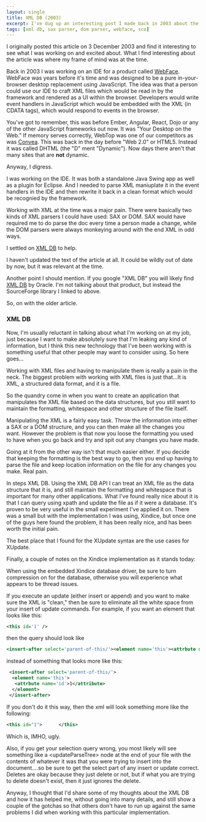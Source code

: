 ```yaml
---
layout: single
title: XML DB (2003)
excerpt: I've dug up an interesting post I made back in 2003 about the SourceForge project "XML DB"
tags: [xml db, sax parser, dom parser, webface, sco]
---
```


I originally posted this article on 3 December 2003 and find it interesting to see what I was working on and excited about. What I find interesting about the article was where my frame of mind was at the time.

Back in 2003 I was working on an IDE for a product called [WebFace][webface]. WebFace was years before it's time and was designed to be a pure in-your-browser desktop replacement using JavaScript. The idea was that a person could use our IDE to craft XML files which would be read in by the framework and rendered as a UI within the browser. Developers would write event handlers in JavaScript which would be embedded with the XML (in CDATA tags), which would respond to events in the browser.

You've got to remember, this was before Ember, Angular, React, Dojo or any of the other JavaScript frameworks out now. It was "Your Desktop on the Web." If memory serves correctly, WebTop was one of our competitors as was [Convea][convea]. This was back in the day before "Web 2.0" or HTML5. Instead it was called DHTML (the "D" ment "Dynamic"). Now days there aren't that many sites that are **not** dynamic.

Anyway, I digress.

I was working on the IDE. It was both a standalone Java Swing app as well as a plugin for Eclipse. And I needed to parse XML maniuplate it in the event handlers in the IDE and then rewrite it back in a clean format which would be recognied by the framework.

Working with XML at the time was a major pain. There were basically two kinds of XML parsers I could have used: SAX or DOM. SAX would have required me to do parse the doc every time a person made a change, while the DOM parsers were always monkeying around with the end XML in odd ways.

I settled on [XML DB][xmldb] to help.

I haven't updated the text of the article at all. It could be wildly out of date by now, but it was relevant at the time.

Another point I should mention. If you google "XML DB" you will likely find [XML DB][oracle] by Oracle. I'm not talking about that product, but instead the SourceForge library I linked to above.

So, on with the older article.

### XML DB

Now, I'm usually reluctant in talking about what I'm working on at my job, just because I want to make absolutely sure that I'm leaking any kind of information, but I think this new technology that I've been working with is something useful that other people may want to consider using. So here goes...

Working with XML files and having to manipulate them is really a pain in the neck.  The biggest problem with working with XML files is just that...It is XML, a structured data format, and it is a file.

So the quandry come in when you want to create an application that manipulates the XML file based on the data structures, but you still want to maintain the formatting, whitespace and other structure of the file itself.

Manipulating the XML is a fairly easy task.  Throw the information into either a SAX or a DOM structure, and you can then make all the changes you want.  However the problem is that now you loose the formatting you used to have when you go back and try and spit out any changes you have made.

Going at it from the other way isn't that much easier either.  If you decide that keeping the formatting is the best way to go, then you end up having to parse the file and keep location information on the file for any changes you make.  Real pain.

In steps XML DB. Using the XML DB API I can treat an XML file as the data structure that it is, and still maintain the formatting and whitespace that is important for many other applications.  What I've found really nice about it is that I can query using xpath and update the file as if it were a database.  It's proven to be very useful in the small experiment I've applied it on.  There was a small but with the implementation I was using, Xindice, but once one of the guys here found the problem, it has been really nice, and has been worth the initial pain.

The best place that I found for the XUpdate syntax are the use cases for XUpdate.

Finally, a couple of notes on the Xindice implementation as it stands today:

When using the embedded Xindice database driver, be sure to turn compression on for the database, otherwise you will experience what appears to be thread issues.

If you execute an update (either insert or append) and you want to make sure the XML is "clean," then be sure to eliminate all the white space from your insert of update commands.  For example, if you want an element that looks like this:

~~~ xml
<this id='1' />
~~~

then the query should look like

~~~ xml
<insert-after select='parent-of-this/'><element name='this'><attrbute name='id'>1</attribute></element></insert-after>
~~~

instead of something that looks more like this:

~~~ xml
 <insert-after select='parent-of-this/'>
  <element name='this'>
   <attrbute name='id'>1</attribute>
  </element>
 </insert-after>
~~~

If you don't do it this way, then the xml will look something more like the following:

~~~ xml
<this id="1">      </this>
~~~

Which is, IMHO, ugly.

Also, if you get your selection query wrong, you most likely will see something like a &lt;updateParseTree&gt; node at the end of your file with the contents of whatever it was that you were trying to insert into the document....so be sure to get the select part of any insert or update correct.  Deletes are okay because they just delete or not, but if what you are trying to delete doesn't exist, then it just ignores the delete.

Anyway, I thought that I'd share some of my thoughts about the XML DB and how it has helped me, without going into many details, and still show a couple of the gotchas so that others don't have to run up against the same problems I did when working with this particular implementation.

[webface]: http://www2.sys-con.com/itsg/virtualcd/webservices/archives/0306/barbash/index.html
[xmldb]: http://xmldb-org.sourceforge.net/
[oracle]: http://www.oracle.com/technetwork/database/database-technologies/xmldb/overview/index.html
[convea]: https://web.archive.org/web/20030922054816/http://www.convea.com/
